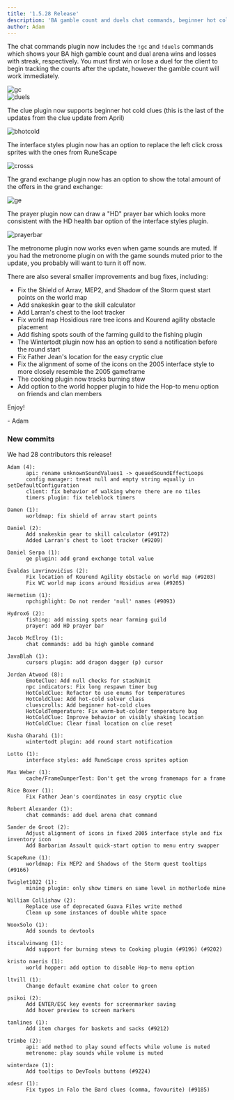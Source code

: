 ```yaml
---
title: '1.5.28 Release'
description: 'BA gamble count and duels chat commands, beginner hot cold clues, and 2010 cross sprites'
author: Adam
---
```


The chat commands plugin now includes the `!gc` and `!duels` commands which
shows your BA high gamble count and dual arena wins and losses with streak,
respectively. You must first win or lose a duel for the client to begin tracking
the counts after the update, however the gamble count will work immediately.

![gc](/img/blog/1.5.28-Release/gc.png)  
![duels](/img/blog/1.5.28-Release/duels.png)

The clue plugin now supports beginner hot cold clues (this is the last of the
updates from the clue update from April)

![bhotcold](/img/blog/1.5.28-Release/bhotcold.png)

The interface styles plugin now has an option to replace the left click cross
sprites with the ones from RuneScape

![crosss](/img/blog/1.5.28-Release/cross.gif)

The grand exchange plugin now has an option to show the total amount of the
offers in the grand exchange:

![ge](/img/blog/1.5.28-Release/ge.png)

The prayer plugin now can draw a "HD" prayer bar which looks more consistent
with the HD health bar option of the interface styles plugin.

![prayerbar](/img/blog/1.5.28-Release/prayerbar.png)

The metronome plugin now works even when game sounds are muted. If you had the
metronome plugin on with the game sounds muted prior to the update, you probably
will want to turn it off now.

There are also several smaller improvements and bug fixes, including:

- Fix the Shield of Arrav, MEP2, and Shadow of the Storm quest start points on the world map
- Add snakeskin gear to the skill calculator
- Add Larran's chest to the loot tracker
- Fix world map Hosidious rare tree icons and Kourend agility obstacle placement
- Add fishing spots south of the farming guild to the fishing plugin
- The Wintertodt plugin now has an option to send a notification before the
  round start
- Fix Father Jean's location for the easy cryptic clue
- Fix the alignment of some of the icons on the 2005 interface style to more
  closely resemble the 2005 gameframe
- The cooking plugin now tracks burning stew
- Add option to the world hopper plugin to hide the Hop-to menu option on
  friends and clan members

Enjoy!

\- Adam

### New commits

We had 28 contributors this release!

```
Adam (4):
      api: rename unknownSoundValues1 -> queuedSoundEffectLoops
      config manager: treat null and empty string equally in setDefaultConfiguration
      client: fix behavior of walking where there are no tiles
      timers plugin: fix teleblock timers

Damen (1):
      worldmap: fix shield of arrav start points

Daniel (2):
      Add snakeskin gear to skill calculator (#9172)
      Added Larran's chest to loot tracker (#9209)

Daniel Serpa (1):
      ge plugin: add grand exchange total value

Evaldas Lavrinovičius (2):
      Fix location of Kourend Agility obstacle on world map (#9203)
      Fix WC world map icons around Hosidius area (#9205)

Hermetism (1):
      npchighlight: Do not render 'null' names (#9093)

Hydrox6 (2):
      fishing: add missing spots near farming guild
      prayer: add HD prayer bar

Jacob McElroy (1):
      chat commands: add ba high gamble command

JavaBlah (1):
      cursors plugin: add dragon dagger (p) cursor

Jordan Atwood (8):
      EmoteClue: Add null checks for stashUnit
      npc indicators: Fix long respawn timer bug
      HotColdClue: Refactor to use enums for temperatures
      HotColdClue: Add hot-cold solver class
      cluescrolls: Add beginner hot-cold clues
      HotColdTemperature: Fix warm-but-colder temperature bug
      HotColdClue: Improve behavior on visibly shaking location
      HotColdClue: Clear final location on clue reset

Kusha Gharahi (1):
      wintertodt plugin: add round start notification

Lotto (1):
      interface styles: add RuneScape cross sprites option

Max Weber (1):
      cache/FrameDumperTest: Don't get the wrong framemaps for a frame

Rice Boxer (1):
      Fix Father Jean's coordinates in easy cryptic clue

Robert Alexander (1):
      chat commands: add duel arena chat command

Sander de Groot (2):
      Adjust alignment of icons in fixed 2005 interface style and fix inventory icon
      Add Barbarian Assault quick-start option to menu entry swapper

ScapeRune (1):
      worldmap: Fix MEP2 and Shadows of the Storm quest tooltips (#9166)

Twiglet1022 (1):
      mining plugin: only show timers on same level in motherlode mine

William Collishaw (2):
      Replace use of deprecated Guava Files write method
      Clean up some instances of double white space

WooxSolo (1):
      Add sounds to devtools

itscalvinwang (1):
      Add support for burning stews to Cooking plugin (#9196) (#9202)

kristo naeris (1):
      world hopper: add option to disable Hop-to menu option

ltvill (1):
      Change default examine chat color to green

psikoi (2):
      Add ENTER/ESC key events for screenmarker saving
      Add hover preview to screen markers

tanlines (1):
      Add item charges for baskets and sacks (#9212)

trimbe (2):
      api: add method to play sound effects while volume is muted
      metronome: play sounds while volume is muted

winterdaze (1):
      Add tooltips to DevTools buttons (#9224)

xdesr (1):
      Fix typos in Falo the Bard clues (comma, favourite) (#9185)
```
